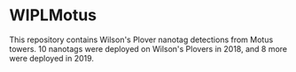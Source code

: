 # WIPLMotus

This repository contains Wilson's Plover nanotag detections from Motus towers. 
10 nanotags were deployed on Wilson's Plovers in 2018, and 8 more were deployed in 2019.

